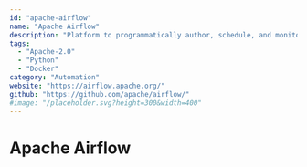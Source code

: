 ```yaml
---
id: "apache-airflow"
name: "Apache Airflow"
description: "Platform to programmatically author, schedule, and monitor workflows."
tags:
  - "Apache-2.0"
  - "Python"
  - "Docker"
category: "Automation"
website: "https://airflow.apache.org/"
github: "https://github.com/apache/airflow/"
#image: "/placeholder.svg?height=300&width=400"
---
```


# Apache Airflow
